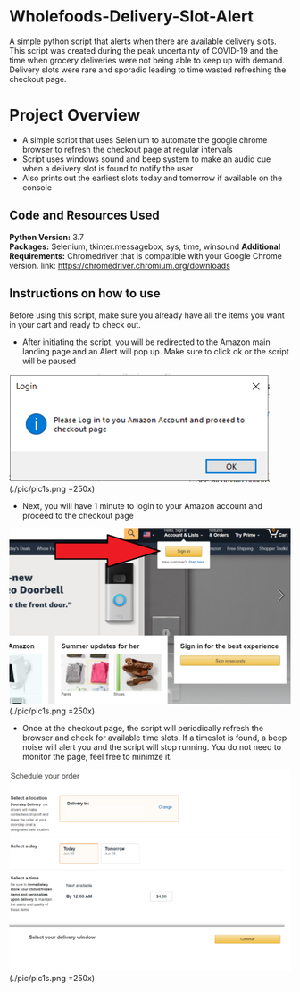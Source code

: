 # Wholefoods-Delivery-Slot-Alert
A simple python script that alerts when there are available delivery slots. 
This script was created during the peak uncertainty of COVID-19 and the time when grocery deliveries were not being able to keep up with demand. Delivery slots were rare and sporadic leading to time wasted refreshing the checkout page.

# Project Overview 
* A simple script that uses Selenium to automate the google chrome browser to refresh the checkout page at regular intervals
* Script uses windows sound and beep system to make an audio cue when a delivery slot is found to notify the user
* Also prints out the earliest slots today and tomorrow if available on the console
 

## Code and Resources Used 
**Python Version:** 3.7  
**Packages:** Selenium, tkinter.messagebox, sys, time, winsound 
**Additional Requirements:** Chromedriver that is compatible with your Google Chrome version.
link: https://chromedriver.chromium.org/downloads


## Instructions on how to use
Before using this script, make sure you already have all the items you want in your cart and ready to check out.

* After initiating the script, you will be redirected to the Amazon main landing page and an Alert will pop up. Make sure to click ok or the script will be paused



![alt text](https://github.com/kevin7303/Whole-foods-Delivery-Slot-Alert/blob/master/Alert.PNG "Alert")(./pic/pic1s.png =250x)

* Next, you will have 1 minute to login to your Amazon account and proceed to the checkout page



![alt text](https://github.com/kevin7303/Whole-foods-Delivery-Slot-Alert/blob/master/Whole%20Foods%20Login.png "Login Page")(./pic/pic1s.png =250x)



* Once at the checkout page, the script will periodically refresh the browser and check for available time slots. If a timeslot is found, a beep noise will alert you and the script will stop running. You do not need to monitor the page, feel free to minimze it.

![alt text](https://github.com/kevin7303/Whole-foods-Delivery-Slot-Alert/blob/master/Whole%20Foods%20Checkout.png "Checkout")(./pic/pic1s.png =250x)
